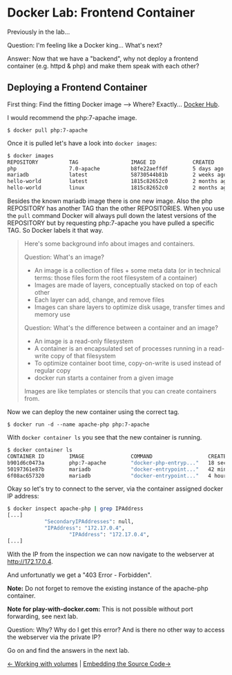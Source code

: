 # Docker Lab: Frontend Container

Previously in the lab...

Question: I'm feeling like a Docker king... What's next?

Answer: Now that we have a "backend", why not deploy a frontend container (e.g. httpd & php) and make them speak with each other?

## Deploying a Frontend Container

First thing: Find the fitting Docker image --> Where? Exactly... [Docker Hub](https://hub.docker.com).

I would recommend the php:7-apache image.

`$ docker pull php:7-apache`

Once it is pulled let's have a look into `docker images`:

```bash
$ docker images
REPOSITORY          TAG                 IMAGE ID            CREATED             SIZE
php                 7.0-apache          b8fe22aeffdf        5 days ago          390MB
mariadb             latest              58730544b81b        2 weeks ago         397MB
hello-world         latest              1815c82652c0        2 months ago        1.84kB
hello-world         linux               1815c82652c0        2 months ago        1.84kB

```

Besides the known mariadb image there is one new image. Also the php REPOSITORY has another TAG than the other REPOSITORIES.
When you use the `pull` command Docker will always pull down the latest versions of the REPOSITORY but by requesting php:7-apache you have pulled a specific TAG.
So Docker labels it that way.

>
> Here's some background info about images and containers.
>
> Question: What's an image?
>
> * An image is a collection of files + some meta data (or in technical terms: those files form the root filesystem of a container)
> * Images are made of layers, conceptually stacked on top of each other
> * Each layer can add, change, and remove files
> * Images can share layers to optimize disk usage, transfer times and memory use
>
> Question: What's the difference between a container and an image?
>
> * An image is a read-only filesystem
> * A container is an encapsulated set of processes running in a read-write copy of that filesystem
> * To optimize container boot time, copy-on-write is used instead of regular copy
> * docker run starts a container from a given image
>
> Images are like templates or stencils that you can create containers from.

Now we can deploy the new container using the correct tag.

`$ docker run -d --name apache-php php:7-apache`

With `docker container ls` you see that the new container is running.

```bash
$ docker container ls
CONTAINER ID        IMAGE               COMMAND                  CREATED             STATUS              PORTS               NAMES
b901d6c0473a        php:7-apache        "docker-php-entryp..."   18 seconds ago      Up 17 seconds       80/tcp              apache-php
50197361e87b        mariadb             "docker-entrypoint..."   42 minutes ago      Up 42 minutes       3306/tcp            mariadb-container-with-existing-external-volume
6f08ac657320        mariadb             "docker-entrypoint..."   4 hours ago         Up 2 hours          3306/tcp            mariadb-container

```

Okay so let's try to connect to the server, via the container assigned docker IP address:

```bash
$ docker inspect apache-php | grep IPAddress
[...]
            "SecondaryIPAddresses": null,
            "IPAddress": "172.17.0.4",
                    "IPAddress": "172.17.0.4",
[...]
```

With the IP from the inspection we can now navigate to the webserver at <http://172.17.0.4>.

And unfortunatly we get a "403 Error - Forbidden".

**Note:** Do not forget to remove the existing instance of the apache-php container.

**Note for play-with-docker.com:** This is not possible without port forwarding, see next lab.

Question: Why? Why do I get this error? And is there no other way to access the webserver via the private IP?

Go on and find the answers in the next lab.

[← Working with volumes](06_volumes.md) |
[Embedding the Source Code→](08_dev_port.md)
